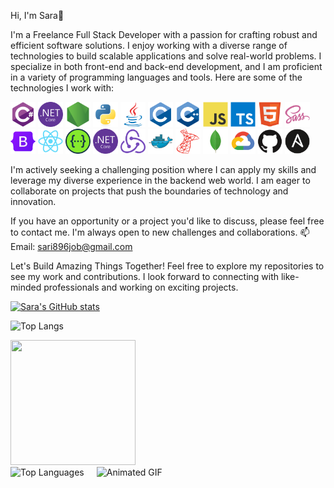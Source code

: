 

Hi, I'm Sara👋

I'm a Freelance Full Stack Developer with a passion for crafting robust and efficient software solutions.
I enjoy working with a diverse range of technologies to build scalable applications and solve real-world
problems.
I specialize in both front-end and back-end development, and I am proficient in a variety of programming 
languages and tools. Here are some of the technologies I work with:
<p align="left">
  <a href="https://docs.microsoft.com/en-us/dotnet/csharp/"><img src="https://raw.githubusercontent.com/devicons/devicon/master/icons/csharp/csharp-original.svg" alt="C#" width="40" height="40"/></a>
  <a href="https://dotnet.microsoft.com/"><img src="https://raw.githubusercontent.com/devicons/devicon/master/icons/dotnetcore/dotnetcore-original.svg" alt=".NET Core" width="40" height="40"/></a>
  <a href="https://nodejs.org/"><img src="https://raw.githubusercontent.com/devicons/devicon/master/icons/nodejs/nodejs-original.svg" alt="Node.js" width="40" height="40"/></a>
  <a href="https://www.python.org/"><img src="https://raw.githubusercontent.com/devicons/devicon/master/icons/python/python-original.svg" alt="Python" width="40" height="40"/></a>
  <a href="https://www.java.com/"><img src="https://raw.githubusercontent.com/devicons/devicon/master/icons/java/java-original.svg" alt="Java" width="40" height="40"/></a>
  <a href="https://en.wikipedia.org/wiki/C_(programming_language)"><img src="https://raw.githubusercontent.com/devicons/devicon/master/icons/c/c-original.svg" alt="C" width="40" height="40"/></a>
  <a href="https://isocpp.org/"><img src="https://raw.githubusercontent.com/devicons/devicon/master/icons/cplusplus/cplusplus-original.svg" alt="C++" width="40" height="40"/></a>
  <a href="https://developer.mozilla.org/en-US/docs/Web/JavaScript"><img src="https://raw.githubusercontent.com/devicons/devicon/master/icons/javascript/javascript-original.svg" alt="JavaScript" width="40" height="40"/></a>
  <a href="https://www.typescriptlang.org/"><img src="https://raw.githubusercontent.com/devicons/devicon/master/icons/typescript/typescript-original.svg" alt="TypeScript" width="40" height="40"/></a>
  <a href="https://developer.mozilla.org/en-US/docs/Web/HTML"><img src="https://raw.githubusercontent.com/devicons/devicon/master/icons/html5/html5-original.svg" alt="HTML5" width="40" height="40"/></a>
  <a href="https://sass-lang.com/"><img src="https://raw.githubusercontent.com/devicons/devicon/master/icons/sass/sass-original.svg" alt="SCSS" width="40" height="40"/></a>
  <a href="https://getbootstrap.com/"><img src="https://raw.githubusercontent.com/devicons/devicon/master/icons/bootstrap/bootstrap-original.svg" alt="Bootstrap" width="40" height="40"/></a>
  <a href="https://reactjs.org/"><img src="https://raw.githubusercontent.com/devicons/devicon/master/icons/react/react-original.svg" alt="React.js" width="40" height="40"/></a>
  <a href="https://swagger.io/specification/"><img src="https://raw.githubusercontent.com/devicons/devicon/master/icons/swagger/swagger-original.svg" alt="Web API" width="40" height="40"/></a>
  <a href="https://docs.microsoft.com/en-us/ef/core/"><img src="https://raw.githubusercontent.com/devicons/devicon/master/icons/dotnetcore/dotnetcore-original.svg" alt="Entity Framework Core" width="40" height="40"/></a>
  <a href="https://redux.js.org/"><img src="https://raw.githubusercontent.com/devicons/devicon/master/icons/redux/redux-original.svg" alt="React Redux" width="40" height="40"/></a>
  <a href="https://www.docker.com/"><img src="https://raw.githubusercontent.com/devicons/devicon/master/icons/docker/docker-original.svg" alt="Docker" width="40" height="40"/></a>
  <a href="https://www.microsoft.com/en-us/sql-server/sql-server-downloads"><img src="https://raw.githubusercontent.com/devicons/devicon/master/icons/microsoftsqlserver/microsoftsqlserver-plain.svg" alt="SQL Server" width="40" height="40"/></a>
  <a href="https://www.mongodb.com/"><img src="https://raw.githubusercontent.com/devicons/devicon/master/icons/mongodb/mongodb-original.svg" alt="MongoDB" width="40" height="40"/></a>
  <a href="https://cloud.google.com/"><img src="https://raw.githubusercontent.com/devicons/devicon/master/icons/googlecloud/googlecloud-original.svg" alt="GCP" width="40" height="40"/></a>
  <a href="https://github.com/"><img src="https://raw.githubusercontent.com/devicons/devicon/master/icons/github/github-original.svg" alt="GitHub" width="40" height="40"/></a>
  <a href="https://www.ansible.com/"><img src="https://raw.githubusercontent.com/devicons/devicon/master/icons/ansible/ansible-original.svg" alt="Ansible" width="40" height="40"/></a>
</p>
I'm actively seeking a challenging position where I can apply my skills and leverage my diverse experience 
in the backend web world. I am eager to collaborate on projects that push the boundaries of technology and 
innovation.



If you have an opportunity or a project you'd like to discuss, please feel free to contact me. I'm always
open to new challenges and collaborations.
📫 Email: sari896job@gmail.com

Let's Build Amazing Things Together!
Feel free to explore my repositories to see my work and contributions. I look forward to connecting with
like-minded professionals and working on exciting projects.





   
[![Sara's GitHub stats](https://github-readme-stats.vercel.app/api?username=sari727896&show_icons=true&theme=radical)](https://github.com/sari727896)
  
![Top Langs](https://github-readme-stats.vercel.app/api/top-langs/?username=sari727896&layout=compact)
   
 <img src="https://media.giphy.com/media/xT9IgzoKnwFNmISR8I/giphy.gif" width="200" height="200">

 <div style="display: flex; align-items: center;">
    <div>
        <!-- הוספת סטטוס השפות -->
        <img src="https://github-readme-stats.vercel.app/api/top-langs/?username=sari727896&layout=compact&langs_count=8&theme=dark" alt="Top Languages" />
    </div>
    <div style="margin-left: 20px;">
        <!-- הוספת גיף או תמונה אחרת -->
        <img src="https://media.giphy.com/media/v1.Y2lkPTc5MGI3NjExdjJ3ZmM5b21manUwNTZ2cnM2eTZuc3I2YjU2N3M3dGk4c2gxNWk5byZlcD12MV9pbnRlcm5hbF9naWZfYnlfaWQmY3Q9Zw/4rZA5D22301iMgrUNd/giphy.gif" alt="Animated GIF" />
    </div>
</div>





 



































<!---
Sari727896/Sari727896 is a ✨ special ✨ repository because its `README.md` (this file) appears on your GitHub profile.
You can click the Preview link to take a look at your changes.
--->
